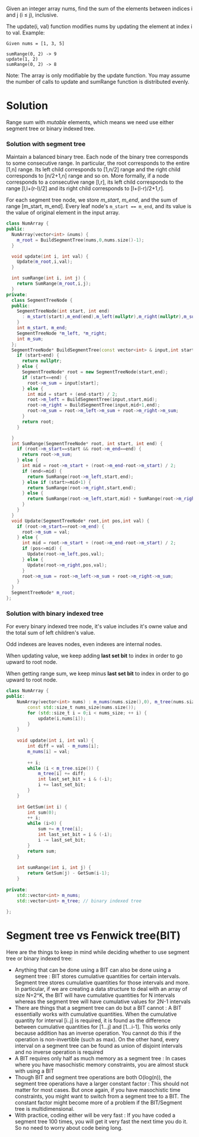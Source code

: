 Given an integer array nums, find the sum of the elements between indices i and j (i ≤ j), inclusive.

The update(i, val) function modifies nums by updating the element at index i to val.
Example:
```
Given nums = [1, 3, 5]

sumRange(0, 2) -> 9
update(1, 2)
sumRange(0, 2) -> 8
```
Note:
The array is only modifiable by the update function.
You may assume the number of calls to update and sumRange function is distributed evenly.

# Solution
  
Range sum with _mutable_ elements, which means we need use either segment tree or binary indexed tree.  
  
### Solution with segment tree

Maintain a balanced binary tree. Each node of the binary tree corresponds to some consecutive range. In particular, the root corresponds to the entire [1,n] range. Its left child corresponds to [1,n/2] range and the right child corresponds to [n/2+1,n] range and so on. More formally, if a node corresponds to a consecutive range [l,r], its left child corresponds to the range [l,l+(r-l)/2] and its right child corresponds to [l+(l-r)/2+1,r].

For each segment tree node, we store _m_start_, _m_end_, and the sum of range [m\_start, m\_end]. Every leaf node's ```m_start == m_end```, and its value is the value of original element in the input array.
  
```cpp
class NumArray {
public:
  NumArray(vector<int> &nums) {
    m_root = BuildSegmentTree(nums,0,nums.size()-1);
  }

  void update(int i, int val) {
    Update(m_root,i,val);
  }

  int sumRange(int i, int j) {
    return SumRange(m_root,i,j);
  }
private:
  class SegmentTreeNode {
  public:
    SegmentTreeNode(int start, int end)
      : m_start(start),m_end(end),m_left(nullptr),m_right(nullptr),m_sum(0) {
    }
    int m_start, m_end;
    SegmentTreeNode *m_left, *m_right;
    int m_sum;
  };
  SegmentTreeNode* BuildSegmentTree(const vector<int> & input,int start, int end) {
    if (start>end) {
      return nullptr;
    } else {
      SegmentTreeNode* root = new SegmentTreeNode(start,end);
      if (start==end) {
        root->m_sum = input[start];
      } else {
        int mid = start + (end-start) / 2;
        root->m_left = BuildSegmentTree(input,start,mid);
        root->m_right = BuildSegmentTree(input,mid+1,end);
        root->m_sum = root->m_left->m_sum + root->m_right->m_sum;
      }
      return root;
    }

  }
  int SumRange(SegmentTreeNode* root, int start, int end) {
    if (root->m_start==start && root->m_end==end) {
      return root->m_sum;
    } else {
      int mid = root->m_start + (root->m_end-root->m_start) / 2;
      if (end<=mid) {
        return SumRange(root->m_left,start,end);
      } else if (start>=mid+1) {
        return SumRange(root->m_right,start,end);
      } else {
        return SumRange(root->m_left,start,mid) + SumRange(root->m_right,mid+1,end);
      }
    }
  }
  void Update(SegmentTreeNode* root,int pos,int val) {
    if (root->m_start==root->m_end) {
      root->m_sum = val;
    } else {
      int mid = root->m_start + (root->m_end-root->m_start) / 2;
      if (pos<=mid) {
        Update(root->m_left,pos,val);
      } else {
        Update(root->m_right,pos,val);
      }
      root->m_sum = root->m_left->m_sum + root->m_right->m_sum;
    }
  }
  SegmentTreeNode* m_root;
};
```


### Solution with binary indexed tree

For every binary indexed tree node, it's value includes it's owne value and the total sum of left children's value.

Odd indexes are leaves nodes, even indexes are internal nodes.

When updating value, we keep adding __last set bit__ to index in order to go upward to root node.

When getting range sum, we keep minus __last set bit__ to index in order to go upward to root node.




```cpp
class NumArray {
public:
    NumArray(vector<int> nums) : m_nums(nums.size(),0), m_tree(nums.size() + 1,0) {
        const std::size_t nums_size(nums.size());
        for (std::size_t i = 0;i < nums_size; ++ i) {
            update(i,nums[i]);
        }
    }
    
    void update(int i, int val) {
        int diff = val - m_nums[i];
        m_nums[i] = val;
        
        ++ i;
        while (i < m_tree.size()) {
            m_tree[i] += diff;
            int last_set_bit = i & (-i);
            i += last_set_bit;
        }
    }
    
    int GetSum(int i) {
        int sum(0);
        ++ i;
        while (i>0) {
            sum += m_tree[i];
            int last_set_bit = i & (-i);
            i -= last_set_bit;
        }
        return sum;
    }
    
    int sumRange(int i, int j) {
        return GetSum(j) - GetSum(i-1);
    }
    
private:
    std::vector<int> m_nums;
    std::vector<int> m_tree; // binary indexed tree
    
};
```

# Segment tree vs Fenwick tree(BIT)

Here are the things to keep in mind while deciding whether to use segment tree or binary indexed tree:

* Anything that can be done using a BIT can also be done using a segment tree : BIT stores cumulative quantities for certain intervals. Segment tree stores cumulative quantities for those intervals and more. In particular, if we are creating a data structure to deal with an array of size N=2^K, the BIT will have cumulative quantities for N intervals whereas the segment tree will have cumulative values for 2N-1 intervals
* There are things that a segment tree can do but a BIT cannot : A BIT essentially works with cumulative quantities. When the cumulative quantity for interval [i..j] is required, it is found as the difference between cumulative quantities for [1...j] and [1...i-1]. This works only because addition has an inverse operation. You cannot do this if the operation is non-invertible (such as max). On the other hand, every interval on a segment tree can be found as union of disjoint intervals and no inverse operation is required
* A BIT requires only half as much memory as a segment tree : In cases where you have masochistic memory constraints, you are almost stuck with using a BIT
* Though BIT and segment tree operations are both O(log(n)), the segment tree operations have a larger constant factor : This should not matter for most cases. But once again, if you have masochistic time constraints, you might want to switch from a segment tree to a BIT. The constant factor might become more of a problem if the BIT/Segment tree is multidimensional.
* With practice, coding either will be very fast : If you have coded a segment tree 100 times, you will get it very fast the next time you do it. So no need to worry about code being long.
